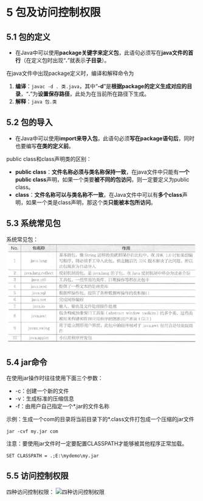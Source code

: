# 5 包及访问控制权限

## 5.1 包的定义
* 在Java中可以使用**package关键字来定义包**，此语句必须写在**java文件的首行**（在定义包时出现“**.**”就表示**子目录**）。

在java文件中出现package定义时，编译和解释命令为
1. **编译**：`javac -d . 类.java`，其中“**-d**”是**根据package的定义生成对应的目录**，“**.**”为**设置保存路径**，此处为在当前所在路径下生成。
2. **解释**：`java 包.类`

## 5.2 包的导入
* 在Java中可以使用**import来导入包**，此语句必须**写在package语句后**，同时也要编写**在类的定义前**。

public class和class声明类的区别：
* **public class**：**文件名称必须与类名称保持一致**，在java文件中只能有**一个public class**声明，如果一个类要**被不同的包访问**，则一定要定义为public class。
* **class**：**文件名称可以与类名称不一致**，在Java文件中可以有**多个class**声明，如果一个类是class声明，那这个类**只能被本包所访问**。

## 5.3 系统常见包
系统常见包：
![系统常见包](image/5.3%E7%B3%BB%E7%BB%9F%E5%B8%B8%E8%A7%81%E5%8C%85.png)

## 5.4 jar命令
在使用jar操作时往往使用下面三个参数：
* -c：创建一个新的文件
* -v：生成标准的压缩信息
* -f：由用户自己指定一个*.jar的文件名称

示例：生成一个com的目录将当前目录下的*.class文件打包成一个压缩的jar文件
```
jar -cvf my.jar com
```

注意：要使用jar文件时一定要配置CLASSPATH才能够被其他程序正常加载。
```
SET CLASSPATH = .;E:\mydemo\my.jar
```

## 5.5 访问控制权限
四种访问控制权限：
![四种访问控制权限]()